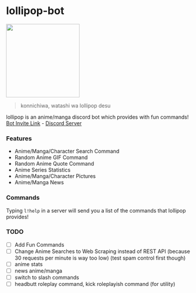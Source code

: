 # lollipop-bot
<img src="https://i.imgur.com/CF6ogNL.jpeg" width=200/>

> konnichiwa, watashi wa lollipop desu

lollipop is an anime/manga discord bot which provides with fun commands! <br>
[Bot Invite Link](https://discord.com/api/oauth2/authorize?client_id=919061572649910292&permissions=414467877952&scope=bot) - [Discord Server](https://discord.gg/3ZDpPyR)

### Features
- Anime/Manga/Character Search Command
- Random Anime GIF Command
- Random Anime Quote Command
- Anime Series Statistics
- Anime/Manga/Character Pictures
- Anime/Manga News

### Commands
Typing `l!help` in a server will send you a list of the commands that lollipop provides!

### TODO
- [ ] Add Fun Commands
- [ ] Change Anime Searches to Web Scraping instead of REST API (because 30 requests per minute is way too low) (test spam control first though)
- [ ] anime stats
- [ ] news anime/manga
- [ ] switch to slash commands
- [ ] headbutt roleplay command, kick roleplayish command (for utility)
